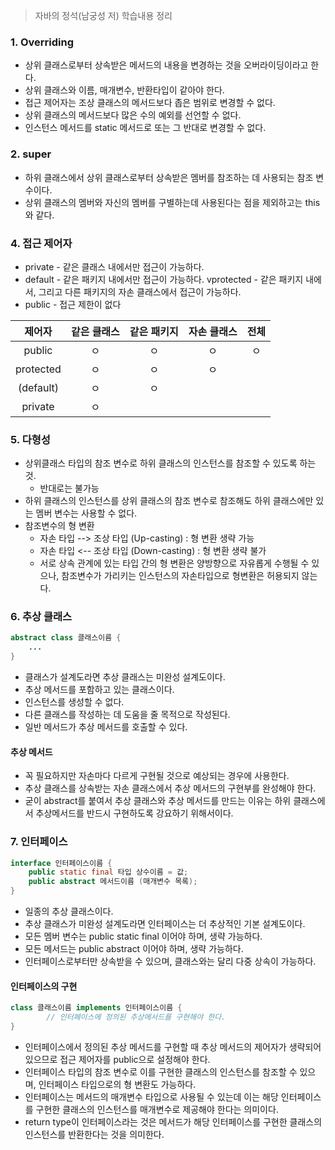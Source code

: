 > 자바의 정석(남궁성 저) 학습내용 정리

### 1. Overriding
- 상위 클래스로부터 상속받은 메서드의 내용을 변경하는 것을 오버라이딩이라고 한다.
- 상위 클래스와 이름, 매개변수, 반환타입이 같아야 한다.
- 접근 제어자는 조상 클래스의 메서드보다 좁은 범위로 변경할 수 없다.
- 상위 클래스의 메서드보다 많은 수의 예외를 선언할 수 없다.
- 인스턴스 메서드를 static 메서드로 또는 그 반대로 변경할 수 없다.

### 2. super
- 하위 클래스에서 상위 클래스로부터 상속받은 멤버를 참조하는 데 사용되는 참조 변수이다.
- 상위 클래스의 멤버와 자신의 멤버를 구별하는데 사용된다는 점을 제외하고는 this와 같다.

### 4. 접근 제어자
- private - 같은 클래스 내에서만 접근이 가능하다.
- default - 같은 패키지 내에서만 접근이 가능하다.
vprotected - 같은 패키지 내에서, 그리고 다른 패키지의 자손 클래스에서 접근이 가능하다.
- public - 접근 제한이 없다

|제어자|같은 클래스|같은 패키지|자손 클래스|전체|
|:---:|:--------:|:---------:|:-------:|:--:|
|public|ㅇ|ㅇ|ㅇ|ㅇ|
|protected|ㅇ|ㅇ|ㅇ|	 
|(default)|ㅇ|ㅇ|	 	 
|private|ㅇ|	 	


### 5. 다형성
- 상위클래스 타입의 참조 변수로 하위 클래스의 인스턴스를 참조할 수 있도록 하는 것.             
	* 반대로는 불가능
- 하위 클래스의 인스턴스를 상위 클래스의 참조 변수로 참조해도 하위 클래스에만 있는 멤버 변수는 사용할 수 없다.
- 참조변수의 형 변환
	* 자손 타입 --> 조상 타입 (Up-casting) : 형 변환 생략 가능
	* 자손 타입 <-- 조상 타입 (Down-casting) : 형 변환 생략 불가
	* 서로 상속 관계에 있는 타입 간의 형 변환은 양방향으로 자유롭게 수행될 수 있으나, 참조변수가 가리키는 인스턴스의 자손타입으로 형변환은 허용되지 않는다.

### 6. 추상 클래스

```java
abstract class 클래스이름 {
	...
}
```

- 클래스가 설계도라면 추상 클래스는 미완성 설계도이다.
- 추상 메서드를 포함하고 있는 클래스이다.
- 인스턴스를 생성할 수 없다.
- 다른 클래스를 작성하는 데 도움을 줄 목적으로 작성된다.
- 일반 메서드가 추상 메서드를 호출할 수 있다.

#### 추상 메서드

- 꼭 필요하지만 자손마다 다르게 구현될 것으로 예상되는 경우에 사용한다.
- 추상 클래스를 상속받는 자손 클래스에서 추상 메서드의 구현부를 완성해야 한다.
- 굳이 abstract를 붙여서 추상 클래스와 추상 메서드를 만드는 이유는 하위 클래스에서 추상메서드를 반드시 구현하도록 강요하기 위해서이다.



### 7. 인터페이스
```java
interface 인터페이스이름 {
	public static final 타입 상수이름 = 값;
    public abstract 메서드이름 (매개변수 목록);
}
```
- 일종의 추상 클래스이다.
- 추상 클래스가 미완성 설계도라면 인터페이스는 더 추상적인 기본 설계도이다.
- 모든 멤버 변수는 public static final 이어야 하며, 생략 가능하다.
- 모든 메서드는 public abstract 이어야 하며, 생략 가능하다.
- 인터페이스로부터만 상속받을 수 있으며, 클래스와는 달리 다중 상속이 가능하다.

#### 인터페이스의 구현
```java
class 클래스이름 implements 인터페이스이름 {
		// 인터페이스에 정의된 추상메서드를 구현해야 한다.
}
```
- 인터페이스에서 정의된 추상 메서드를 구현할 때 추상 메서드의 제어자가 생략되어있으므로 접근 제어자를 public으로 설정해야 한다.
- 인터페이스 타입의 참조 변수로 이를 구현한 클래스의 인스턴스를 참조할 수 있으며, 인터페이스 타입으로의 형 변환도 가능하다.
- 인터페이스는 메서드의 매개변수 타입으로 사용될 수 있는데 이는 해당 인터페이스를 구현한 클래스의 인스턴스를 매개변수로 제공해야 한다는 의미이다.
- return type이 인터페이스라는 것은 메서드가 해당 인터페이스를 구현한 클래스의 인스턴스를 반환한다는 것을 의미한다.

